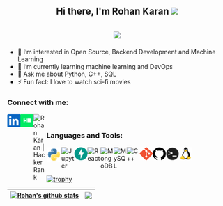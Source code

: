 <h2 align="center">
  Hi there, I'm Rohan Karan <img src="https://raw.githubusercontent.com/aemmadi/aemmadi/master/wave.gif" width="30px">
</h2>

<h2 align="center">
  <a href="https://github.com/DenverCoder1/readme-typing-svg"><img src="https://readme-typing-svg.herokuapp.com?lines=Web+Developer;Machine+Learning+Enthusiast;Open%20Source%20|%20Backend+Development%20|%20Machine+Learning&center=true&width=640&height=45">
  </a>
</h2>

- 👀 I’m interested in Open Source, Backend Development and Machine Learning
- 🌱 I’m currently learning machine learning and DevOps
- 💬 Ask me about Python, C++, SQL
- ⚡ Fun fact: I love to watch sci-fi movies


### Connect with me:
[<img align="left" alt="Rohan Karan | LinkedIn" width="30px" src="https://raw.githubusercontent.com/RohanKaran/simple-icons/develop/icons/linkedin.svg" />][linkedin]
[<img align="left" alt="Rohan Karan | HackerRank" width="30px" src="https://raw.githubusercontent.com/RohanKaran/simple-icons/develop/icons/hackerrank.svg" />][hackerrank]
[<img align="left" alt="Rohan Karan | HackerRank" width="30px" src="[https://raw.githubusercontent.com/RohanKaran/simple-icons/develop/icons/leetcode.svg](https://leetcode.com/favicon.ico)" />][leetcode]
<br/>

### Languages and Tools:
<div style="flex: auto; word-wrap: auto !important; max-width: 100%">
<img align="left" alt="Python" width="34px" src = "https://raw.githubusercontent.com/devicons/devicon/master/icons/python/python-original.svg" />
<img align="left" alt="Jupyter" width="30px" src = "https://raw.githubusercontent.com/RohanKaran/devicon/master/icons/jupyter/jupyter-original-wordmark.svg"/>
<img align="left" alt="FastAPI" width="30px" src="https://raw.githubusercontent.com/RohanKaran/simple-icons/develop/icons/fastapi.svg">
<img align="left" alt="React" width="30px" src="https://raw.githubusercontent.com/RohanKaran/devicon/master/icons/react/react-original.svg">
<img align="left" alt="MongoDB" width="30px" src="https://raw.githubusercontent.com/RohanKaran/devicon/master/icons/mongodb/mongodb-original.svg">
<img align="left" alt="MySQL" width="30px" src="https://raw.githubusercontent.com/gilbarbara/logos/master/logos/mysql.svg" />
<img align="left" alt="C++" width="30px" src="https://raw.githubusercontent.com/RohanKaran/devicon/master/icons/cplusplus/cplusplus-original.svg"/>
<img align="left" alt="Git" width="30px" src="https://raw.githubusercontent.com/RohanKaran/simple-icons/develop/icons/git.svg" />
<img align="left" alt="Github" width="30px" src="https://raw.githubusercontent.com/RohanKaran/simple-icons/develop/icons/github.svg" />
<img align="left" alt="Terminal" width="30px" src="https://raw.githubusercontent.com/github/explore/80688e429a7d4ef2fca1e82350fe8e3517d3494d/topics/terminal/terminal.png" />
<img align="left" alt="Linux" width="30px" src="https://raw.githubusercontent.com/devicons/devicon/master/icons/linux/linux-original.svg">
</div>
<br/><br/><br>
<div>

[![trophy](https://github-profile-trophy.vercel.app/?username=RohanKaran)](https://github.com/ryo-ma/github-profile-trophy)

| <a href="https://github.com/rohankaran/"><img align="center" src="https://github-readme-stats.vercel.app/api?username=RohanKaran&show_icons=true&include_all_commits=true&theme=buefy&hide_border=true" alt="Rohan's github stats" /></a> | <a href="https://github.com/rohankaran/"><img align="center" src="https://github-readme-stats.vercel.app/api/top-langs/?username=RohanKaran&theme=buefy&layout=compact&hide_border=true" /></a> |
| ------------- | ------------- |

</div>



[hackerrank]: https://hackerrank.com/rohankaran
[leetcode]: https://leetcode.com/rohankaran/
[instagram]: https://instagram.com/rohankaran_official
[linkedin]: https://linkedin.com/in/rohankaran001
